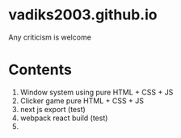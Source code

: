 # vadiks2003.github.io
Any criticism is welcome

# Contents
1) Window system using pure HTML + CSS + JS
2) Clicker game pure HTML + CSS + JS
3) next js export (test)
4) webpack react build (test)
5) 
